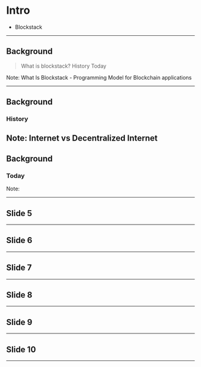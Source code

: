 # Intro

* Blockstack

---

## Background

> What is blockstack?
> History
> Today

Note: What Is Blockstack - Programming Model for Blockchain applications

---

## Background
### History

Note: Internet vs Decentralized Internet
---

## Background
### Today

Note: 

---

## Slide 5

---

## Slide 6

---

## Slide 7

---

## Slide 8

---

## Slide 9

---

## Slide 10

---
